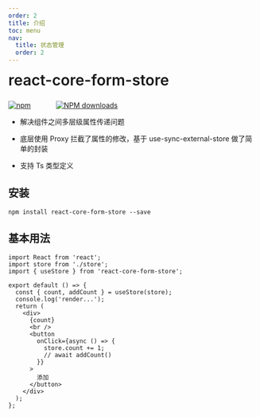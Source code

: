 ```yaml
---
order: 2
title: 介绍
toc: menu
nav:
  title: 状态管理
  order: 2
---
```


<div style="display:flex;align-items:center;margin-bottom:24px">
  <span style="font-size:30px;font-weight:600;display:inline-block;">react-core-form-store</span>
</div>
<p style="display:flex;justify-content:space-between;width:220px">
  <a href="https://npmmirror.com/package/react-core-form-store">
    <img alt="npm" src="http://center.yunliang.cloud/npm/version?package=react-core-form-store">
  </a>
  <a href="https://npmmirror.com/package/react-core-form-store">
    <img alt="NPM downloads" src="http://center.yunliang.cloud/npm/downloads?package=react-core-form-store">
  </a>
</p>

<Alert>

- 解决组件之间多层级属性传递问题

- 底层使用 Proxy 拦截了属性的修改，基于 use-sync-external-store 做了简单的封装

- 支持 Ts 类型定义

</Alert>

## 安装

```shell
npm install react-core-form-store --save
```

## 基本用法

```tsx
import React from 'react';
import store from './store';
import { useStore } from 'react-core-form-store';

export default () => {
  const { count, addCount } = useStore(store);
  console.log('render...');
  return (
    <div>
      {count}
      <br />
      <button
        onClick={async () => {
          store.count += 1;
          // await addCount()
        }}
      >
        添加
      </button>
    </div>
  );
};
```
